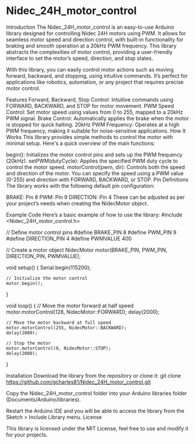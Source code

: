 # Nidec_24H_motor_control
Introduction
The Nidec_24H_motor_control is an easy-to-use Arduino library designed for controlling Nidec 24H motors using PWM. It allows for seamless motor speed and direction control, with built-in functionality for braking and smooth operation at a 20kHz PWM frequency. This library abstracts the complexities of motor control, providing a user-friendly interface to set the motor’s speed, direction, and stop states.

With this library, you can easily control motor actions such as moving forward, backward, and stopping, using intuitive commands. It’s perfect for applications like robotics, automation, or any project that requires precise motor control.

Features
Forward, Backward, Stop Control: Intuitive commands using FORWARD, BACKWARD, and STOP for motor movement.
PWM Speed Control: Set motor speed using values from 0 to 255, mapped to a 20kHz PWM signal.
Brake Control: Automatically applies the brake when the motor is stopped for quick halting.
20kHz PWM Frequency: Operates at a high PWM frequency, making it suitable for noise-sensitive applications.
How It Works
This library provides simple methods to control the motor with minimal setup. Here's a quick overview of the main functions:

begin(): Initializes the motor control pins and sets up the PWM frequency (20kHz).
setPWM(dutyCycle): Applies the specified PWM duty cycle to control the motor speed.
motorControl(pwm, dir): Controls both the speed and direction of the motor. You can specify the speed using a PWM value (0-255) and direction with FORWARD, BACKWARD, or STOP.
Pin Definitions
The library works with the following default pin configuration:

BRAKE: Pin 8
PWM: Pin 9
DIRECTION: Pin 4
These can be adjusted as per your project’s needs when creating the NidecMotor object.

Example Code
Here’s a basic example of how to use the library:
#include <Nidec_24H_motor_control.h>

// Define motor control pins
#define BRAKE_PIN 8
#define PWM_PIN 9
#define DIRECTION_PIN 4
#define PWMVALUE 400

// Create a motor object
NidecMotor motor(BRAKE_PIN, PWM_PIN, DIRECTION_PIN, PWMVALUE);

void setup() {
    Serial.begin(115200);

    // Initialize the motor control
    motor.begin();
}

void loop() {
    // Move the motor forward at half speed
    motor.motorControl(128, NidecMotor::FORWARD);
    delay(2000);

    // Move the motor backward at full speed
    motor.motorControl(255, NidecMotor::BACKWARD);
    delay(2000);

    // Stop the motor
    motor.motorControl(0, NidecMotor::STOP);
    delay(2000);
}

Installation
Download the library from the repository or clone it:
git clone https://github.com/gcharles81/Nidec_24H_motor_control.git

Copy the Nidec_24H_motor_control folder into your Arduino libraries folder (Documents/Arduino/libraries).

Restart the Arduino IDE and you will be able to access the library from the Sketch > Include Library menu.
License

This library is licensed under the MIT License, feel free to use and modify it for your projects.


